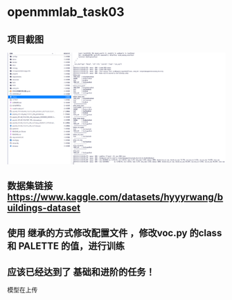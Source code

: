 # openmmlab_task03

## 项目截图
![image](project_screeshot.jpg)

## 数据集链接 https://www.kaggle.com/datasets/hyyyrwang/buildings-dataset
## 使用 继承的方式修改配置文件 ，修改voc.py 的class 和 PALETTE 的值，进行训练
## 应该已经达到了 基础和进阶的任务！
模型在上传
